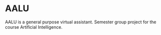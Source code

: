 # AALU

AALU is a general purpose virtual assistant. 
Semester group project for the course Artificial Intelligence.
